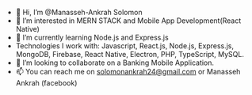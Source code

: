 - 👋 Hi, I’m @Manasseh-Ankrah Solomon
- 👀 I’m interested in MERN STACK and Mobile App Development(React Native) 
- 🌱 I’m currently learning Node.js and Express.js
-  Technologies I work with: Javascript, React.js, Node.js, Express.js, MongoDB, Firebase, React Native, Electron, PHP, TypeScript, MySQL.
- 💞️ I’m looking to collaborate on a Banking Mobile Application.
- 📫 You can reach me on solomonankrah24@gmail.com or Manasseh Ankrah (facebook)

<!---
Manasseh-Ankrah/Manasseh-Ankrah is a ✨ special ✨ repository because its `README.md` (this file) appears on your GitHub profile.
You can click the Preview link to take a look at your changes.
--->
